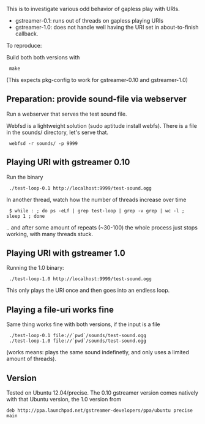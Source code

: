  This is to investigate various odd behavior of gapless play with URIs.
  - gstreamer-0.1: runs out of threads on gapless playing URIs
  - gstreamer-1.0: does not handle well having the URI set in about-to-finish
                   callback.

To reproduce:

Build both both versions with

     make

(This expects pkg-config to work for gstreamer-0.10 and gstreamer-1.0)

Preparation: provide sound-file via webserver
----------------------------------------------

Run a webserver that serves the test sound file.

Webfsd is a lightweight solution (sudo aptitude install webfs). There
is a file in the sounds/ directory, let's serve that.

     webfsd -r sounds/ -p 9999

Playing URI with gstreamer 0.10
-------------------------------

 Run the binary

     ./test-loop-0.1 http://localhost:9999/test-sound.ogg

In another thread, watch how the number of threads increase over time

     $ while : ; do ps -eLf | grep test-loop | grep -v grep | wc -l ; sleep 1 ; done

.. and after some amount of repeats (~30-100) the whole process just stops
working, with many threads stuck.

Playing URI with gstreamer 1.0
------------------------------

Running the 1.0 binary:

     ./test-loop-1.0 http://localhost:9999/test-sound.ogg

This only plays the URI once and then goes into an endless loop.

Playing a file-uri works fine
-----------------------------

Same thing works fine with both versions, if the input is a file

     ./test-loop-0.1 file://`pwd`/sounds/test-sound.ogg
     ./test-loop-1.0 file://`pwd`/sounds/test-sound.ogg

(works means: plays the same sound indefinetly, and only uses a limited
 amount of threads).

Version
-------
Tested on Ubuntu 12.04/precise. The 0.10 gstreamer version comes natively
with that Ubuntu version, the 1.0 version from

    deb http://ppa.launchpad.net/gstreamer-developers/ppa/ubuntu precise main

